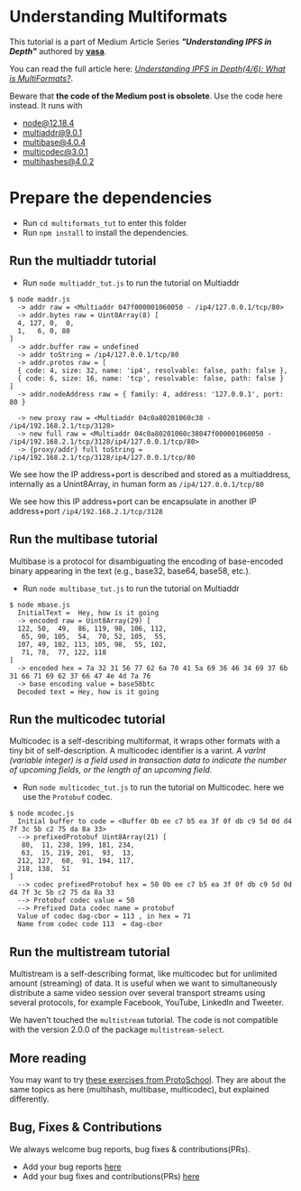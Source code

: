 # Understanding Multiformats
This tutorial is a part of Medium Article Series ***"Understanding IPFS in Depth"*** authored by [**vasa**](https://vaibhavsaini.com).

You can read the full article here: [*Understanding IPFS in Depth(4/6): What is MultiFormats?*](https://hackernoon.com/understanding-ipfs-in-depth-4-6-what-is-multiformats-cf25eef83966).

Beware that **the code of the Medium post is obsolete**. Use the code here instead. It runs with
* node@12.18.4
* multiaddr@9.0.1
* multibase@4.0.4
* multicodec@3.0.1
* multihashes@4.0.2

# Prepare the dependencies
* Run `cd multiformats_tut` to enter this folder
* Run `npm install` to install the dependencies.
## Run the multiaddr tutorial
* Run `node multiaddr_tut.js` to run the tutorial on Multiaddr
```console
$ node maddr.js
  -> addr raw = <Multiaddr 047f000001060050 - /ip4/127.0.0.1/tcp/80>
  -> addr.bytes raw = Uint8Array(8) [
  4, 127, 0,  0,
  1,   6, 0, 80
]
  -> addr.buffer raw = undefined
  -> addr toString = /ip4/127.0.0.1/tcp/80
  -> addr.protos raw = [
  { code: 4, size: 32, name: 'ip4', resolvable: false, path: false },
  { code: 6, size: 16, name: 'tcp', resolvable: false, path: false }
]
  -> addr.nodeAddress raw = { family: 4, address: '127.0.0.1', port: 80 } 

  -> new proxy raw = <Multiaddr 04c0a80201060c38 - /ip4/192.168.2.1/tcp/3128>
  -> new full raw = <Multiaddr 04c0a80201060c38047f000001060050 - /ip4/192.168.2.1/tcp/3128/ip4/127.0.0.1/tcp/80>
  -> {proxy/addr} full toString = /ip4/192.168.2.1/tcp/3128/ip4/127.0.0.1/tcp/80
```
We see how the IP address+port is described and stored as a multiaddress, internally as a Unint8Array, in human form as `/ip4/127.0.0.1/tcp/80`

We see how this IP address+port can be encapsulate in another IP address+port `/ip4/192.168.2.1/tcp/3128`

## Run the multibase tutorial
Multibase is a protocol for disambiguating the encoding of base-encoded binary appearing in the text (e.g., base32, base64, base58, etc.).

* Run `node multibase_tut.js` to run the tutorial on Multiaddr
```console
$ node mbase.js
  InitialText =  Hey, how is it going
  -> encoded raw = Uint8Array(29) [
  122, 50,  49,  86, 119, 98, 106, 112,
   65, 90, 105,  54,  70, 52, 105,  55,
  107, 49, 102, 113, 105, 98,  55, 102,
   71, 78,  77, 122, 118
]
  -> encoded hex = 7a 32 31 56 77 62 6a 70 41 5a 69 36 46 34 69 37 6b 31 66 71 69 62 37 66 47 4e 4d 7a 76
  -> base encoding value = base58btc
  Decoded text = Hey, how is it going
```
## Run the multicodec tutorial
Multicodec is a self-describing multiformat, it wraps other formats with a tiny bit of self-description. A multicodec identifier is a varint. _A varInt (variable integer) is a field used in transaction data to indicate the number of upcoming fields, or the length of an upcoming field._

* Run `node multicodec_tut.js` to run the tutorial on Multicodec. here we use the `Protobuf` codec.
```console
$ node mcodec.js
  Initial buffer to code = <Buffer 0b ee c7 b5 ea 3f 0f db c9 5d 0d d4 7f 3c 5b c2 75 da 8a 33>
  --> prefixedProtobuf Uint8Array(21) [
   80,  11, 238, 199, 181, 234,
   63,  15, 219, 201,  93,  13,
  212, 127,  60,  91, 194, 117,
  218, 138,  51
]
  --> codec prefixedProtobuf hex = 50 0b ee c7 b5 ea 3f 0f db c9 5d 0d d4 7f 3c 5b c2 75 da 8a 33
  --> Protobuf codec value = 50
  --> Prefixed Data codec name = protobuf
  Value of codec dag-cbor = 113 , in hex = 71
  Name from codec code 113  = dag-cbor
```
## Run the multistream tutorial
Multistream is a self-describing format, like multicodec but for unlimited amount (streaming) of data. It is useful when we want to simultaneously distribute a same video session over several transport streams using several protocols, for example Facebook, YouTube, LinkedIn and Tweeter.

We haven't touched the `multistream` tutorial. The code is not compatible with the version 2.0.0 of the package `multistream-select`.

## More reading
You may want to try [these exercises from ProtoSchool](https://proto.school/anatomy-of-a-cid). 
They are about the same topics as here (multihash, multibase, multicodec), but explained differently.
## Bug, Fixes & Contributions
We always welcome bug reports, bug fixes & contributions(PRs).
- Add your bug reports [here](https://github.com/vasa-develop/ultimate-ipfs-series/issues/new)
- Add your bug fixes and contributions(PRs) [here](https://github.com/vasa-develop/ultimate-ipfs-series/compare)

